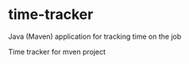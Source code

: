 # time-tracker
Java (Maven) application for tracking time on the job

Time tracker for mven project
